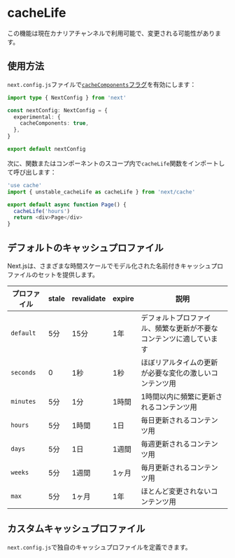 # cacheLife

この機能は現在カナリアチャンネルで利用可能で、変更される可能性があります。

## 使用方法

`next.config.js`ファイルで[`cacheComponents`フラグ](/docs/app/api-reference/config/next-config-js/cacheComponents)を有効にします：

```typescript
import type { NextConfig } from 'next'

const nextConfig: NextConfig = {
  experimental: {
    cacheComponents: true,
  },
}

export default nextConfig
```

次に、関数またはコンポーネントのスコープ内で`cacheLife`関数をインポートして呼び出します：

```typescript
'use cache'
import { unstable_cacheLife as cacheLife } from 'next/cache'

export default async function Page() {
  cacheLife('hours')
  return <div>Page</div>
}
```

## デフォルトのキャッシュプロファイル

Next.jsは、さまざまな時間スケールでモデル化された名前付きキャッシュプロファイルのセットを提供します。

| プロファイル | stale | revalidate | expire | 説明 |
|------------|-------|------------|--------|------|
| `default` | 5分 | 15分 | 1年 | デフォルトプロファイル、頻繁な更新が不要なコンテンツに適しています |
| `seconds` | 0 | 1秒 | 1秒 | ほぼリアルタイムの更新が必要な変化の激しいコンテンツ用 |
| `minutes` | 5分 | 1分 | 1時間 | 1時間以内に頻繁に更新されるコンテンツ用 |
| `hours` | 5分 | 1時間 | 1日 | 毎日更新されるコンテンツ用 |
| `days` | 5分 | 1日 | 1週間 | 毎週更新されるコンテンツ用 |
| `weeks` | 5分 | 1週間 | 1ヶ月 | 毎月更新されるコンテンツ用 |
| `max` | 5分 | 1ヶ月 | 1年 | ほとんど変更されないコンテンツ用 |

## カスタムキャッシュプロファイル

`next.config.js`で独自のキャッシュプロファイルを定義できます。
